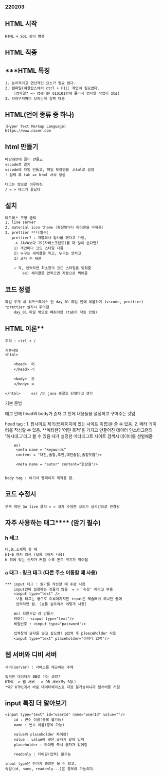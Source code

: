 ### 220203
## HTML 시작
    HTML + SQL 같이 병행

## HTML 직종


## ***HTML 특징
    1. 논리적이고 연산적인 요소가 필요 없다.
    2. 컴파일(이클립스에서 ctrl + F11) 작업이 필요없다.
        (컴파일? => 컴퓨터는 010101밖에 몰라서 컴파일 작업이 필요)
    3. 브라우저마다 보이는게 살짝 다름

## HTML(언어 종류 중 하나)
    (Hyper Text Markup Language)
    https://www.naver.com

## html 만들기 
    바탕화면에 폴더 만들고
    vscode로 열기
    vscode에 파일 만들고, 파일 확장명을 .html로 설정
    ! 입력 후 tab => html 서식 생성
    
    태그는 쌍으로 이루어짐
    / = > 태그가 끝났다

## 설치 
    테트리스 모양 클릭 
    1. live server 
    2. material icon theme (확장명마다 아이콘을 바꿔줌)
    3. prettier ***(필수)
       prettier? : 개발회사 입사를 했다고 가정,
        -> JAVA보다 JS(자바스크립트)를 더 많이 쓴다면? 
        1) 개인마다 코드 스타일 다름 
        2) 누구는 세미콜론 찍고, 누구는 안찍고
        3) 글자 수 제한

        ∴ 즉, 입력하면 최소한의 코드 스타일을 맞춰줌 
            ex) 세미콜론 안찍으면 자동으로 찍어줌

## 코드 정렬
    파일 두개 내 워크스페이스 안 day_01 파일 안에 복붙하기 (vscode, prettier)
    *prettier 설치시 주의점
        day_01 파일 밖으로 빼줘야함 (tab키 작동 안됨)


## HTML 이론**
    주석 : ctrl + / 

    기본세팅
    <html>

        <head>  머
        </head> 리

        <body>  모
        </body> ㅁ   

    </html>     ex) /는 java 중괄호 닫혔다고 생각
    
   기본 문법 
   <html> 태그 안에 head와 body가 존재
   그 안에 내용들을 설정하고 꾸며주는 것임

   head tag : 
        1. 웹사이트 제목(탭페이지에 있는 사이트 이름)을 쓸 수 있음.
        2. 메타 데이터를 작성할 수 있음.
        **메타란? '어떤 목적'을 가지고 만들어진 데이터
         인스타그램의 '해시태그'라고 볼 수 있음
         내가 설정한 메타태그로 사이트 검색시 데이터를 선별해줌
        
        ex)
         <meta name = "keywords"
         content = "대전,술집,추천,대전술집,술집맛집"/>

         <meta name = "autor" content="현상원"/>


    body tag : 여기서 웹페이지 제작을 함.

## 코드 수정시
    우측 하단 Go live 클릭 = > 내가 수정한 코드가 실시간으로 변경됨 

## 자주 사용하는 태그**** (암기 필수)
### h 태그 
    대,중,소제목 쓸 때
    h1~6 까지 있음 (보통 4까지 사용)
    h 뒤에 있는 숫자가 커질 수록 폰트 크기가 작아짐

### a 태그 : 링크 태그 (다른 주소 이동할 때 사용)
    
    *** input 태그 : 뭔가를 작성할 때 주로 사용
        input안에 설정하는 것들이 많음  = > '속성' 이라고 부름
        <input type="text" /> 
         보통 태그는 쌍으로 이루어지지만 input은 역슬래쉬 하나만 끝에 
         입력하면 됨. (보통 실무에서 이렇게 사용)
        
        ex) 회원가입 창 만들기
        아이디 : <input type="text"/> 
        비밀번호 : <input type="password"/> 
        
        입력창에 글자를 넣고 싶으면? p입력 후 pleaceholder 사용
        <input type="text" placeholder="아이디 입력"/> 

    
    
##  웹 서버와 디비 서버
    서버(server) : 서비스를 제공하는 주체
    
    입력된 데이터가 DB로 가는 과정?
    HTML -> 웹 서버 - > DB 서버(My SQL)
    *왜? HTML에서 바로 데이터베이스로 저장 불가능하니까 웹서버를 거침


## input 특징 더 알아보기
     
    <input type="text" id="userId" name="userId" value=""/>
        id : 변수 이름(중복 불가능)
        name : 변수 이름(중복 가능)

        value와 placeholder 차이점?
        value : value에 넣은 글자가 같이 입력
        placeholder : 타이핑 즉시 글자가 없어짐

        readonly : 타이핑(입력) 불가능

    input type은 한가지 종류만 올 수 있고,
    속성(id, name, readonly...)은 중복이 가능하다.



